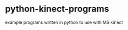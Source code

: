 python-kinect-programs
======================

example programs written in python to use with MS kinect
